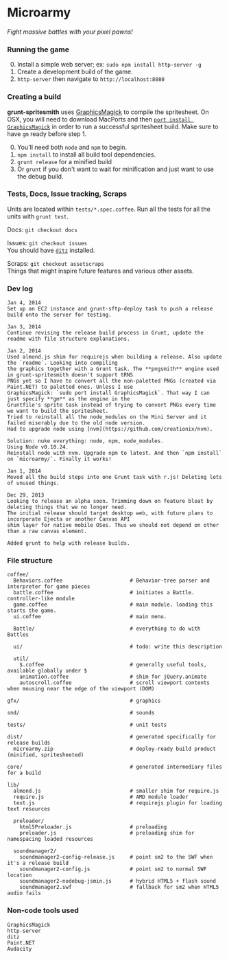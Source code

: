 # Microarmy

_Fight massive battles with your pixel pawns!_

### Running the game

0. Install a simple web server; ex: `sudo npm install http-server -g`
1. Create a development build of the game.
2. `http-server` then navigate to `http://localhost:8080`

### Creating a build

**grunt-spritesmith** uses [GraphicsMagick](http://www.graphicsmagick.org/utilities.html) to compile the spritesheet.
On OSX, you will need to download MacPorts and then
[`port install GraphicsMagick`](http://www.macports.org/ports.php?by=name&substr=magick) in order to run a successful
spritesheet build. Make sure to have `gm` ready before step 1.

0. You'll need both `node` and `npm` to begin.
1. `npm install` to install all build tool dependencies.
2. `grunt release` for a minified build
3. Or `grunt` if you don't want to wait for minification and just want to use the debug build.

### Tests, Docs, Issue tracking, Scraps

Units are located within `tests/*.spec.coffee`. Run all the tests for all the units with `grunt test`.  

Docs:   `git checkout docs`  

Issues: `git checkout issues`  
  You should have [`ditz`](http://stackoverflow.com/questions/2186628/textbased-issue-tracker-todo-list-for-git)
installed.

Scraps: `git checkout assetscraps`  
  Things that might inspire future features and various other assets.

### Dev log

    Jan 4, 2014
    Set up an EC2 instance and grunt-sftp-deploy task to push a release build onto the server for testing.

    Jan 3, 2014
    Continue revising the release build process in Grunt, update the readme with file structure explanations.

    Jan 2, 2014
    Used almond.js shim for requirejs when building a release. Also update the `readme`. Looking into compiling
    the graphics together with a Grunt task. The **pngsmith** engine used in grunt-spritesmith doesn't support tRNS
    PNGs yet so I have to convert all the non-paletted PNGs (created via Paint.NET) to paletted ones. Unless I use
    GraphicsMagick: `sudo port install GraphicsMagick`. That way I can just specify **gm** as the engine in the
    Gruntfile's sprite task instead of trying to convert PNGs every time we want to build the spritesheet.
    Tried to reinstall all the node_modules on the Mini Server and it failed miserably due to the old node version.
    Had to upgrade node using [nvm](https://github.com/creationix/nvm).
    
    Solution: nuke everything: node, npm, node_modules.
    Using Node v0.10.24.
    Reinstall node with nvm. Upgrade npm to latest. And then `npm install` on `microarmy/`. Finally it works!

    Jan 1, 2014
    Moved all the build steps into one Grunt task with r.js! Deleting lots of unused things.

    Dec 29, 2013
    Looking to release an alpha soon. Trimming down on feature bloat by deleting things that we no longer need.
    The initial release should target desktop web, with future plans to incorporate Ejecta or another Canvas API
    shim layer for native mobile OSes. Thus we should not depend on other than a raw canvas element.
    
    Added grunt to help with release builds.

### File structure

    coffee/      
      Behaviors.coffee                      # Behavior-tree parser and interpreter for game pieces
      battle.coffee                         # initiates a Battle. controller-like module
      game.coffee                           # main module. loading this starts the game.
      ui.coffee                             # main menu.
      
      Battle/                               # everything to do with Battles
      
      ui/                                   # todo: write this description
      
      util/
        $.coffee                            # generally useful tools, available globally under $
        animation.coffee                    # shim for jQuery.animate
        autoscroll.coffee                   # scroll viewport contents when mousing near the edge of the viewport (DOM)

    gfx/                                    # graphics
    
    snd/                                    # sounds
    
    tests/                                  # unit tests

    dist/                                   # generated specifically for release builds
      microarmy.zip                         # deploy-ready build product (minified, spritesheeted)
    
    core/                                   # generated intermediary files for a build
    
    lib/
      almond.js                             # smaller shim for require.js
      require.js                            # AMD module loader
      text.js                               # requirejs plugin for loading text resources
      
      preloader/            
        html5Preloader.js                   # preloading
        preloader.js                        # preloading shim for namespacing loaded resources
      
      soundmanager2/
        soundmanager2-config-release.js     # point sm2 to the SWF when it's a release build
        soundmanager2-config.js             # point sm2 to normal SWF location
        soundmanager2-nodebug-jsmin.js      # hybrid HTML5 + flash sound
        soundmanager2.swf                   # fallback for sm2 when HTML5 audio fails

### Non-code tools used

    GraphicsMagick
    http-server
    ditz
    Paint.NET
    Audacity
